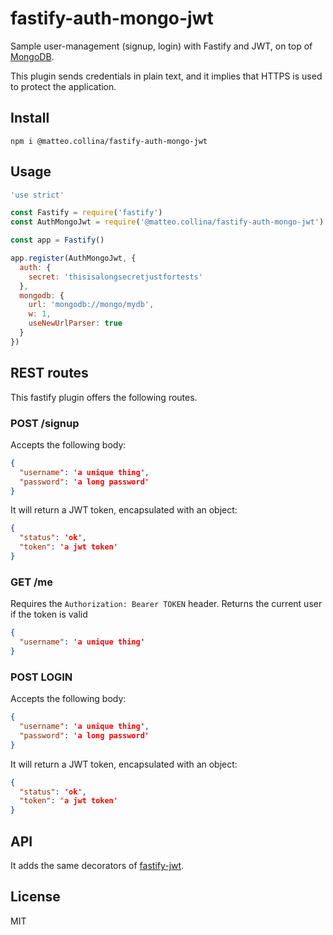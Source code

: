 # fastify-auth-mongo-jwt

Sample user-management (signup, login) with Fastify and JWT, on top of
[MongoDB](https://www.mongodb.com).

This plugin sends credentials in plain text, and it implies that
HTTPS is used to protect the application.

## Install

```
npm i @matteo.collina/fastify-auth-mongo-jwt
```

## Usage

```js
'use strict'

const Fastify = require('fastify')
const AuthMongoJwt = require('@matteo.collina/fastify-auth-mongo-jwt')

const app = Fastify()

app.register(AuthMongoJwt, {
  auth: {
    secret: 'thisisalongsecretjustfortests'
  },
  mongodb: {
    url: 'mongodb://mongo/mydb',
    w: 1,
    useNewUrlParser: true
  }
})
```

## REST routes

This fastify plugin offers the following routes.

### POST /signup

Accepts the following body:

```json
{
  "username": 'a unique thing',
  "password": 'a long password'
}
```

It will return a JWT token, encapsulated with an object:

```json
{
  "status": 'ok',
  "token": 'a jwt token'
}
```

### GET /me

Requires the `Authorization: Bearer TOKEN` header.
Returns the current user if the token is valid

```json
{
  "username": 'a unique thing'
}
```

### POST LOGIN

Accepts the following body:

```json
{
  "username": 'a unique thing',
  "password": 'a long password'
}
```

It will return a JWT token, encapsulated with an object:

```json
{
  "status": 'ok',
  "token": 'a jwt token'
}
```

## API

It adds the same decorators of
[fastify-jwt](https://github.com/fastify/fastify-jwt).

## License

MIT
